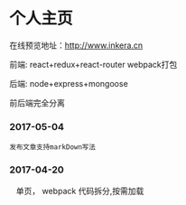 # 个人主页

在线预览地址：http://www.inkera.cn

 前端: react+redux+react-router webpack打包
 
 后端: node+express+mongoose
 
 前后端完全分离

### 2017-05-04
    发布文章支持markDown写法
### 2017-04-20
    单页， webpack 代码拆分,按需加载
